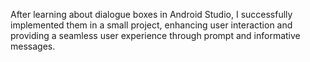 After learning about dialogue boxes in Android Studio, I successfully implemented them in a small project, enhancing user interaction and providing a seamless user experience through prompt and informative messages.
